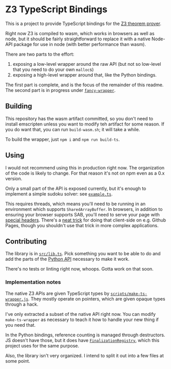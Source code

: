 # Z3 TypeScript Bindings

This is a project to provide TypeScript bindings for the [Z3 theorem prover](https://github.com/Z3Prover/z3).

Right now Z3 is compiled to wasm, which works in browsers as well as node, but it should be fairly straightforward to replace it with a native Node-API package for use in node (with better performance than wasm).

There are two parts to the effort:
1. exposing a low-level wrapper around the raw API (but not so low-level that you need to do your own `malloc`s)
1. exposing a high-level wrapper around that, like the Python bindings.

The first part is complete, and is the focus of the remainder of this readme. The second part is in progress under [`fancy-wrapper`](./fancy-wrapper).


## Building

This repository has the wasm artifact committed, so you don't need to install emscripten unless you want to modify teh artifact for some reason. If you do want that, you can run `build-wasm.sh`; it will take a while.

To build the wrapper, just `npm i` and `npm run build-ts`.


## Using

I would not recommend using this in production right now. The organization of the code is likely to change. For that reason it's not on npm even as a 0.x version.

Only a small part of the API is exposed currently, but it's enough to implement a simple sudoku solver: see [`example.ts`](./example.ts).

This requires threads, which means you'll need to be running in an environment which supports `SharedArrayBuffer`. In browsers, in addition to ensuring your browser supports SAB, you'll need to serve your page with [special headers](https://web.dev/coop-coep/). There's a [neat trick](https://github.com/gzuidhof/coi-serviceworker) for doing that client-side on e.g. Github Pages, though you shouldn't use that trick in more complex applications.


## Contributing

The library is in [`src/lib.ts`](./src/lib.ts). Pick something you want to be able to do and add the parts of the [Python API](https://github.com/Z3Prover/z3/blob/a90b66134d74fa2e6b36968955d306902ccc3cc6/src/api/python/z3/z3.py) necessary to make it work.

There's no tests or linting right now, whoops. Gotta work on that soon.


### Implementation notes

The native Z3 APIs are given TypeScript types by [`scripts/make-ts-wrapper.js`](./scripts/make-ts-wrapper.js). They mostly operate on pointers, which are given opaque types through a hack.

I've only extracted a subset of the native API right now. You can modify `make-ts-wrapper` as necessary to teach it how to handle your new thing if you need that.

In the Python bindings, reference counting is managed through destructors. JS doesn't have those, but it does have [`FinalizationRegistry`](https://developer.mozilla.org/en-US/docs/Web/JavaScript/Reference/Global_Objects/FinalizationRegistry), which this project uses for the same purpose.

Also, the library isn't very organized. I intend to split it out into a few files at some point.
